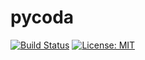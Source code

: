 # pycoda

[![Build Status](https://travis-ci.org/mhemeryck/pycoda.svg?branch=master)](https://travis-ci.org/mhemeryck/pycoda)
[![License: MIT](https://img.shields.io/badge/License-MIT-yellow.svg)](https://opensource.org/licenses/MIT)
